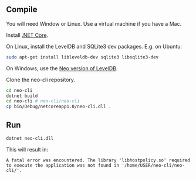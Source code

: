 ## Compile

You will need Window or Linux. Use a virtual machine if you have a Mac.

Install [.NET Core](https://www.microsoft.com/net/download/core).

On Linux, install the LevelDB and SQLite3 dev packages. E.g. on Ubuntu:

```sh
sudo apt-get install libleveldb-dev sqlite3 libsqlite3-dev
```

On Windows, use the [Neo version of LevelDB](https://github.com/neo-project/leveldb).

Clone the neo-cli repository.

```sh
cd neo-cli
dotnet build
cd neo-cli # neo-cli/neo-cli
cp bin/Debug/netcoreapp1.0/neo-cli.dll .
```

## Run

```sh
dotnet neo-cli.dll
```

This will result in:
```
A fatal error was encountered. The library 'libhostpolicy.so' required to execute the application was not found in '/home/USER/neo-cli/neo-cli/'.
```
